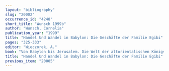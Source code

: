 ```yaml
---
layout: "bibliography"
slug: "20002"
occurrence_id: "4248"
short_title: "Wunsch 1999b"
author: "Wunsch, Cornelia"
publication_year: "1999"
title: "Handel Und Wandel in Babylon: Die Geschäfte der Familie Egibi"
pages: "325-333"
editor: "Wieczorek, A."
book: "Von Babylon bis Jerusalem. Die Welt der altorientalischen Königsstädte 2 (Milano)"
title: "Handel Und Wandel in Babylon: Die Geschäfte der Familie Egibi"
previous_item: "20005"
---
```

